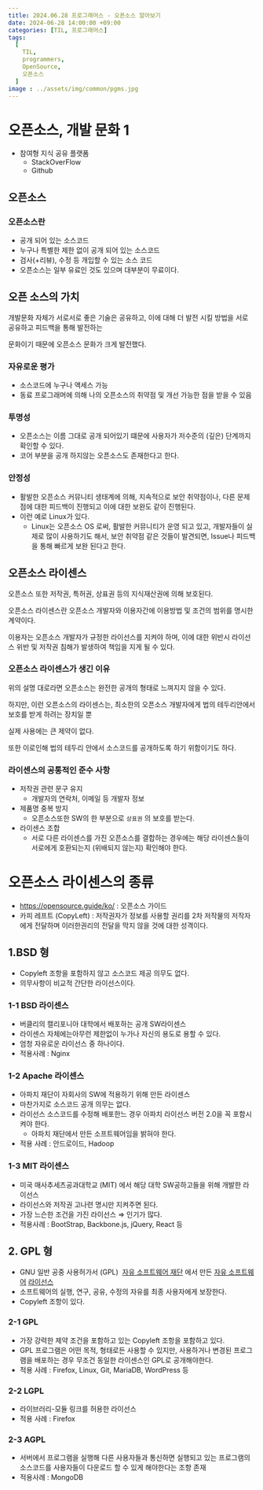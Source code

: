 ```yaml
---
title: 2024.06.28 프로그래머스 - 오픈소스 알아보기
date: 2024-06-28 14:00:00 +09:00
categories: [TIL, 프로그래머스]
tags:
  [
    TIL,
    programmers,
    OpenSource,
    오픈소스
  ]
image : ../assets/img/common/pgms.jpg
---
```


# 오픈소스, 개발 문화 1

- 참여형 지식 공유 플랫폼
    - StackOverFlow
    - Github
    

## 오픈소스

### 오픈소스란

- 공개 되어 있는 소스코드
- 누구나 특별한 제한 없이 공개 되어 있는 소스코드
- 검사(+리뷰), 수정 등 개입할 수 있는 소스 코드
- 오픈소스는 일부 유료인 것도 있으며 대부분이 무료이다.

## 오픈 소스의 가치

개발문화 자체가 서로서로 좋은 기술은 공유하고, 이에 대해 더 발전 시킬 방법을 서로 공유하고 피드백을 통해 발전하는

문화이기 때문에 오픈소스 문화가 크게 발전했다.

### 자유로운 평가

- 소스코드에 누구나 액세스 가능
- 동료 프로그래머에 의해 나의 오픈소스의 취약점 및 개선 가능한 점을 받을 수 있음

### 투명성

- 오픈소스는 이름 그대로 공개 되어있기 떄문에 사용자가 저수준의 (깊은) 단계까지 확인할 수 있다.
- 코어 부분을 공개 하지않는 오픈소스도 존재한다고 한다.

### 안정성

- 활발한 오픈소스 커뮤니티 생태계에 의해, 지속적으로 보안 취약점이나, 다른 문제점에 대한 피드백이 진행되고 이에 대한 보완도 같이 진행된다.
- 이런 예로 Linux가 있다.
    - Linux는 오픈소스 OS 로써, 활발한 커뮤니티가 운영 되고 있고, 개발자들이 실제로 많이 사용하기도 해서, 보안 취약점 같은 것들이 발견되면, Issue나 피드백을 통해 빠르게 보완 된다고 한다.

## 오픈소스 라이센스

오픈소스 또한 저작권, 특허권, 상표권 등의 지식재산권에 의해 보호된다.

오픈소스 라이센스란 오픈소스 개발자와 이용자간에 이용방법 및 조건의 범위를 명시한 계약이다.

이용자는 오픈소스 개발자가 규정한 라이선스를 지켜야 하며, 이에 대한 위반시 라이선스 위반 및 저작권 침해가 발생하여 책임을 지게 될 수 있다.

### 오픈소스 라이센스가 생긴 이유

위의 설명 대로라면 오픈소스는 완전한 공개의 형태로 느껴지지 않을 수 있다.

하지만, 이런 오픈소스의 라이센스는, 최소한의 오픈소스 개발자에게 법의 테두리안에서 보호를 받게 하려는 장치일 뿐

실제 사용에는 큰 제약이 없다.

또한 이로인해 법의 테두리 안에서 소스코드를 공개하도록 하기 위함이기도 하다.

### 라이센스의 공통적인 준수 사항

- 저작권 관련 문구 유지
    - 개발자의 연락처, 이메일 등 개발자 정보
- 제품명 중복 방지
    - 오픈소스또한 SW의 한 부분으로 `상표권` 의 보호를 받는다.
- 라이센스 조합
    - 서로 다른 라이센스를 가진 오픈소스를 결합하는 경우에는 해당 라이센스들이 서로에게 호환되는지 (위배되지 않는지) 확인해야 한다.

# 오픈소스 라이센스의 종류

- https://opensource.guide/ko/ : 오픈소스 가이드
- 카피 레프트 (CopyLeft) : 저작권자가 정보를 사용할 권리를 2차 저작물의 저작자에게 전달하며 이러한권리의 전달을 막지 않을 것에 대한 성격이다.

## 1.BSD 형

- Copyleft 조항을 포함하지 않고 소스코드 제공 의무도 없다.
- 의무사항이 비교적 간단한 라이선스이다.

### 1-1 BSD 라이센스

- 버클리의 캘리포니아 대학에서 배포하는 공개 SW라이센스
- 라이센스 자체에는아무런 제한없이 누가나 자신의 용도로 용할 수 있다.
- 엄청 자유로운 라이선스 중 하나이다.
- 적용사례 : Nginx

### 1-2 Apache 라이센스

- 아파치 재단이 자회사의 SW에 적용하기 위해 만든 라이센스
- 마찬가지로 소스코드 공개 의무는 없다.
- 라이선스 소스코드를 수정해 배포한느 경우 아파치 라이선스 버전 2.0을 꼭 포함시켜야 한다.
    - 아파치 재단에서 만든 소프트웨어임을 밝혀야 한다.
- 적용 사례 : 안드로이드, Hadoop

### 1-3 MIT 라이센스

- 미국 매사추세츠공과대학교 (MIT) 에서 해당 대학 SW공하고들을 위해 개발한 라이선스
- 라이선스와 저작권 고나련 명시만 지켜주면 된다.
- 가장 느슨한 조건을 가진 라이선스 ⇒ 인기가 많다.
- 적용사례 : BootStrap, Backbone.js, jQuery, React 등

## 2. GPL 형

- GNU 일반 공중 사용허가서 (GPL)  [자유 소프트웨어 재단](https://ko.wikipedia.org/wiki/%EC%9E%90%EC%9C%A0_%EC%86%8C%ED%94%84%ED%8A%B8%EC%9B%A8%EC%96%B4_%EC%9E%AC%EB%8B%A8) 에서 만든 [자유 소프트웨어](https://ko.wikipedia.org/wiki/%EC%9E%90%EC%9C%A0_%EC%86%8C%ED%94%84%ED%8A%B8%EC%9B%A8%EC%96%B4) [라이선스](https://ko.wikipedia.org/wiki/%EB%9D%BC%EC%9D%B4%EC%84%A0%EC%8A%A4)
- 소프트웨어의 실행, 연구, 공유, 수정의 자유를 최종 사용자에게 보장한다.
- Copyleft 조항이 있다.

### 2-1 GPL

- 가장 강력한 제약 조건을 포함하고 있는 Copyleft 조항을 포함하고 있다.
- GPL 프로그램은 어떤 목적, 형태로든 사용할 수 있지만, 사용하거나 변경된 프로그램을 배포하는 경우 무조건 동일한 라이센스인 GPL로 공개해야한다.
- 적용 사례 : Firefox, Linux, Git, MariaDB, WordPress 등

### 2-2 LGPL

- 라이브러리-모듈 링크를 허용한 라이선스
- 적용 사례 : Firefox

### 2-3 AGPL

- 서버에서 프로그램을 실행해 다른 사용자들과 통신하면 실행되고 있는 프로그램의 소스코드를 사용자들이 다운로드 할 수 있게 해야한다는 조항 존재
- 적용사례 : MongoDB